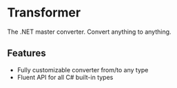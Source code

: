 # Transformer

The .NET master converter. Convert anything to anything.

## Features

- Fully customizable converter from/to any type
- Fluent API for all C# built-in types
